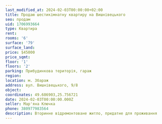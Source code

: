 ```yaml
---
last_modified_at: 2024-02-03T00:00:00+02:00
title: Продаю шестикімнатну квартиру на Вишнівецького
seo: продам
uid: 1706993664
type: Квартира
rent:
rooms: '6'
surface: '79'
surface_land:
price: $45000
price_sqmt:
floor: '1'
floors: '2'
parking: Прибудинкова територія, гараж
region:
location: м. Збараж
address: вул. Вишнівецького, 9/8
object:
coordinates: 49.686903,25.756721
date: 2024-02-03T00:00:00.000Z
seller: Мар'яна Ключка
phone: 380977983564
description: Вторинне відремонтоване житло, придатне для проживання
---
```

